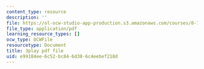 ```yaml
---
content_type: resource
description: ''
file: https://ol-ocw-studio-app-production.s3.amazonaws.com/courses/8-701-introduction-to-nuclear-and-particle-physics-fall-2020/e99184ee6c52bc846d386c4eebef218d_6xzjJ5ncGxY.pdf
file_type: application/pdf
learning_resource_types: []
ocw_type: OCWFile
resourcetype: Document
title: 3play pdf file
uid: e99184ee-6c52-bc84-6d38-6c4eebef218d
---
```

